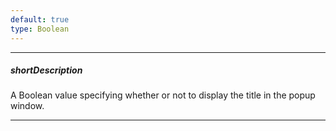 ```yaml
---
default: true
type: Boolean
---
```

---
##### shortDescription
A Boolean value specifying whether or not to display the title in the popup window.

---
